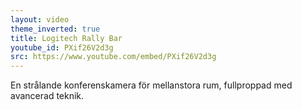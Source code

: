 ```yaml
---
layout: video
theme_inverted: true
title: Logitech Rally Bar
youtube_id: PXif26V2d3g
src: https://www.youtube.com/embed/PXif26V2d3g
---
```

En strålande konferenskamera för mellanstora rum, fullproppad med avancerad teknik.